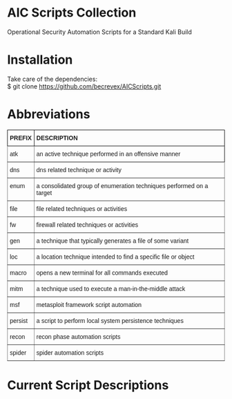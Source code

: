 # AIC Scripts Collection
Operational Security Automation Scripts for a Standard Kali Build

# Installation
Take care of the dependencies:<br>
$ git clone https://github.com/becrevex/AICScripts.git

# Abbreviations
<style type="text/css">
.tg  {border-collapse:collapse;border-spacing:0;}
.tg td{border-color:black;border-style:solid;border-width:1px;font-family:Arial, sans-serif;font-size:14px;
  overflow:hidden;padding:10px 5px;word-break:normal;}
.tg th{border-color:black;border-style:solid;border-width:1px;font-family:Arial, sans-serif;font-size:14px;
  font-weight:normal;overflow:hidden;padding:10px 5px;word-break:normal;}
.tg .tg-1wig{font-weight:bold;text-align:left;vertical-align:top}
.tg .tg-0pky{border-color:inherit;text-align:left;vertical-align:top}
.tg .tg-73oq{border-color:#000000;text-align:left;vertical-align:top}
</style>
<table class="tg">
<thead>
  <tr>
    <th class="tg-1wig">PREFIX<br></th>
    <th class="tg-1wig">DESCRIPTION<br></th>
  </tr>
</thead>
<tbody>
  <tr>
    <td class="tg-0pky">atk</td>
    <td class="tg-73oq">an active technique performed in an offensive manner</td>
  </tr>
  <tr>
    <td class="tg-0pky">dns</td>
    <td class="tg-0pky">dns related technique or activity</td>
  </tr>
  <tr>
    <td class="tg-0pky">enum</td>
    <td class="tg-0pky">a consolidated group of enumeration techniques performed on a target</td>
  </tr>
  <tr>
    <td class="tg-0pky">file</td>
    <td class="tg-0pky">file related techniques or activities</td>
  </tr>
  <tr>
    <td class="tg-0pky">fw</td>
    <td class="tg-0pky">firewall related techniques or activities</td>
  </tr>
  <tr>
    <td class="tg-0pky">gen</td>
    <td class="tg-0pky">a technique that typically generates a file of some variant</td>
  </tr>
  <tr>
    <td class="tg-0pky">loc</td>
    <td class="tg-0pky">a location technique intended to find a specific file or object</td>
  </tr>
  <tr>
    <td class="tg-0pky">macro</td>
    <td class="tg-0pky">opens a new terminal for all commands executed</td>
  </tr>
  <tr>
    <td class="tg-0pky">mitm<br></td>
    <td class="tg-0pky">a technique used to execute a man-in-the-middle attack</td>
  </tr>
  <tr>
    <td class="tg-0pky">msf</td>
    <td class="tg-0pky">metasploit framework script automation</td>
  </tr>
  <tr>
    <td class="tg-0pky">persist</td>
    <td class="tg-0pky">a script to perform local system persistence techniques</td>
  </tr>
  <tr>
    <td class="tg-0pky">recon<br></td>
    <td class="tg-0pky">recon phase automation scripts</td>
  </tr>
  <tr>
    <td class="tg-0pky">spider</td>
    <td class="tg-0pky">spider automation scripts</td>
  </tr>
</tbody>
</table>

# Current Script Descriptions

            
